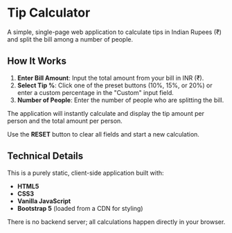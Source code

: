 # Tip Calculator

A simple, single-page web application to calculate tips in Indian Rupees (₹) and split the bill among a number of people.

## How It Works

1.  **Enter Bill Amount**: Input the total amount from your bill in INR (₹).
2.  **Select Tip %**: Click one of the preset buttons (10%, 15%, or 20%) or enter a custom percentage in the "Custom" input field.
3.  **Number of People**: Enter the number of people who are splitting the bill.

The application will instantly calculate and display the tip amount per person and the total amount per person.

Use the **RESET** button to clear all fields and start a new calculation.

## Technical Details

This is a purely static, client-side application built with:

*   **HTML5**
*   **CSS3**
*   **Vanilla JavaScript**
*   **Bootstrap 5** (loaded from a CDN for styling)

There is no backend server; all calculations happen directly in your browser.
